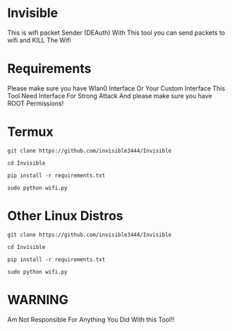 # Invisible
This is wifi packet Sender (DEAuth)
With This tool you can send packets to wifi and KILL The Wifi
# Requirements
Please make sure you have Wlan0 Interface Or Your Custom Interface 
This Tool Need Interface For Strong Attack
And please make sure you have ROOT Permissions!
# Termux 
`git clone https://github.com/invisible3444/Invisible`

`cd Invisible`

`pip install -r requirements.txt`

`sudo python wifi.py`
# Other Linux Distros
`git clone https://github.com/invisible3444/Invisible`

`cd Invisible`

`pip install -r requirements.txt`

`sudo python wifi.py`
# WARNING
Am Not Responsible For Anything You Did With this Tool!!

